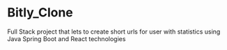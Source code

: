 # Bitly_Clone
Full Stack project that lets to create short urls for user with statistics using Java Spring Boot and React technologies
